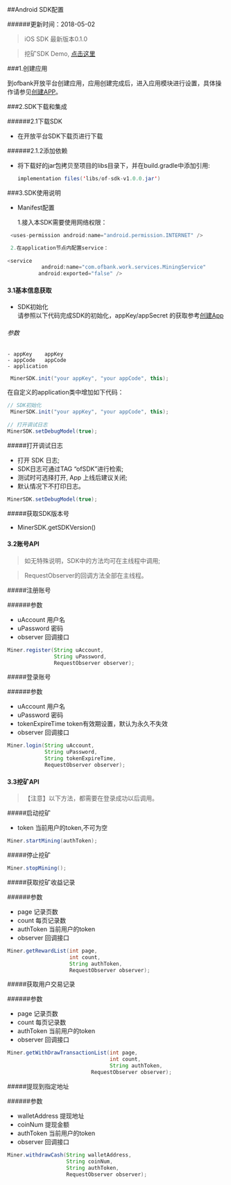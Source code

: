 ##Android SDK配置

######更新时间：2018-05-02

> iOS SDK 最新版本0.1.0

> 挖矿SDK Demo, [点击这里](https://github.com/OFBank/OFBank-Android-Demo.git)

###1.创建应用

到ofbank开放平台创建应用，应用创建完成后，进入应用模块进行设置，具体操作请参见[创建APP](http://test.openapi.lingzhuworld.cn/)。

###2.SDK下载和集成

######2.1下载SDK

  - 在开放平台SDK下载页进行下载

######2.1.2添加依赖

 - 将下载好的jar包拷贝至项目的libs目录下，并在build.gradle中添加引用:
   
   ```java
   implementation files('libs/of-sdk-v1.0.0.jar')
	```
	
###3.SDK使用说明

 - Manifest配置
   
   1.接入本SDK需要使用网络权限：
   
  ```java
   <uses-permission android:name="android.permission.INTERNET" />

   2.在application节点内配置service：
   
  <service
             android:name="com.ofbank.work.services.MiningService"
            android:exported="false" />
  ```
  
#### 3.1基本信息获取 
 
 - SDK初始化     
 请参照以下代码完成SDK的初始化，appKey/appSecret 的获取参考[创建App](http://test.openapi.lingzhuworld.cn/)
 
 ###### 参数

 	- appKey   	appKey
 	- appCode  	appCode
 	- application 
 
 ```java
  MinerSDK.init("your appKey", "your appCode", this);  
 ```
 
 在自定义的application类中增加如下代码：
 
 ```java
 // SDK初始化
  MinerSDK.init("your appKey", "your appCode", this);
  
 // 打开调试日志
 MinerSDK.setDebugModel(true);
 
 ```
 
 #####打开调试日志

 - 打开 SDK 日志;
 - SDK日志可通过TAG “ofSDK”进行检索;
 - 测试时可选择打开, App 上线后建议关闭;
 - 默认情况下不打印日志。
 
 ```java
 MinerSDK.setDebugModel(true);
 ```
 
 
#####获取SDK版本号

 - MinerSDK.getSDKVersion()

 
#### 3.2账号API

>如无特殊说明，SDK中的方法均可在主线程中调用;

>RequestObserver的回调方法全部在主线程。

#####注册账号

######参数

 - uAccount    用户名
 - uPassword   密码
 - observer    回调接口

```java
Miner.register(String uAccount,
               String uPassword,
               RequestObserver observer);
```

#####登录账号

######参数

 - uAccount             用户名
 - uPassword            密码
 - tokenExpireTime      token有效期设置，默认为永久不失效
 - observer             回调接口

```java
Miner.login(String uAccount,
            String uPassword,
            String tokenExpireTime,
            RequestObserver observer);
```

#### 3.3挖矿API

> 【注意】以下方法，都需要在登录成功以后调用。
 
#####启动挖矿
- token 当前用户的token,不可为空

```java
Miner.startMining(authToken);
```

#####停止挖矿

```java
Miner.stopMining();
```

#####获取挖矿收益记录

######参数

 - page       记录页数
 - count      每页记录数
 - authToken  当前用户的token
 - observer   回调接口

```java
Miner.getRewardList(int page,
                    int count,
                    String authToken,
                    RequestObserver observer);
```

#####获取用户交易记录

######参数

 - page       记录页数
 - count      每页记录数
 - authToken  当前用户的token
 - observer   回调接口

```java
Miner.getWithDrawTransactionList(int page,
                                 int count,
                                 String authToken,
                           RequestObserver observer);
```

#####提现到指定地址

######参数

 - walletAddress      提现地址
 - coinNum            提现金额
 - authToken          当前用户的token
 - observer           回调接口 

```java
Miner.withdrawCash(String walletAddress,
                   String coinNum,
                   String authToken, 
                   RequestObserver observer);
```
